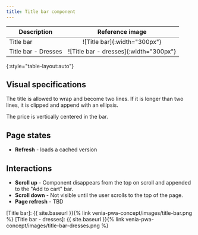 ```yaml
---
title: Title bar component
---
```


| Description         | Reference image                        |
| ------------------- | :------------------------------------: |
| Title bar           | ![Title bar]{:width="300px"}           |
| Title bar - Dresses | ![Title bar - dresses]{:width="300px"} |
{:style="table-layout:auto"}

## Visual specifications

The title is allowed to wrap and become two lines.
If it is longer than two lines, it is clipped and append with an ellipsis.

The price is vertically centered in the bar.

## Page states

* **Refresh** - loads a cached version

## Interactions

* **Scroll up** - Component disappears from the top on scroll and appended to the "Add to cart" bar.
* **Scroll down** - Not visible until the user scrolls to the top of the page.
* **Page refresh** - TBD

[Title bar]: {{ site.baseurl }}{% link venia-pwa-concept/images/title-bar.png %}
[Title bar - dresses]: {{ site.baseurl }}{% link venia-pwa-concept/images/title-bar-dresses.png %}
